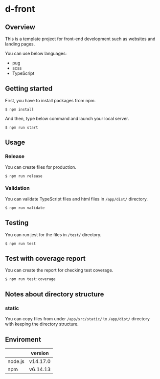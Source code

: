 # d-front

## Overview

This is a template project for front-end development such as websites and landing pages.

You can use below languages:

- pug
- scss
- TypeScript

## Getting started

First, you have to install packages from npm.

```
$ npm install
```

And then, type below command and launch your local server.

```
$ npm run start
```

## Usage

### Release

You can create files for production.

```
$ npm run release
```

### Validation

You can validate TypeScript files and html files in `/app/dist/` directory.

```
$ npm run validate
```

## Testing

You can run jest for the files in `/test/` directory.

```
$ npm run test
```

## Test with coverage report

You can create the report for checking test coverage.

```
$ npm run test:coverage
```

## Notes about directory structure

### static

You can copy files from under `/app/src/static/` to `/app/dist/` directory with keeping the directory structure.

## Enviroment

|         | version  |
| ------- | -------- |
| node.js | v14.17.0 |
| npm     | v6.14.13 |

